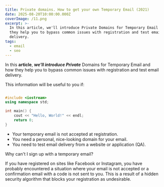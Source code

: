 ```yaml
---
title: Private domains. How to get your own Temporary Email (2021)
date: 2025-08-20T10:00:00.000Z
coverImage: /11.png
excerpt: >-
  In this article, we'll introduce Private Domains for Temporary Email and how
  they help you to bypass common issues with registration and test email
  delivery.
tags:
  - email
  - seo
---
```


In this **article**, ***we'll introduce Private*** Domains for Temporary Email and how they help you to bypass common issues with registration and test email delivery.

This information will be useful to you if:

```cpp

#include <iostream>  
using namespace std;

int main() {
    cout << "Hello, World!" << endl;
    return 0;  
}

```

* Your temporary email is not accepted at registration.
* You need a personal, nice-looking domain for your email.
* You need to test email delivery from a website or application (QA).

Why can't I sign up with a temporary email?

If you have registered on sites like Facebook or Instagram, you have probably encountered a situation where your email is not accepted or a confirmation email with a code is not sent to you. This is a result of a hidden security algorithm that blocks your registration as undesirable.
